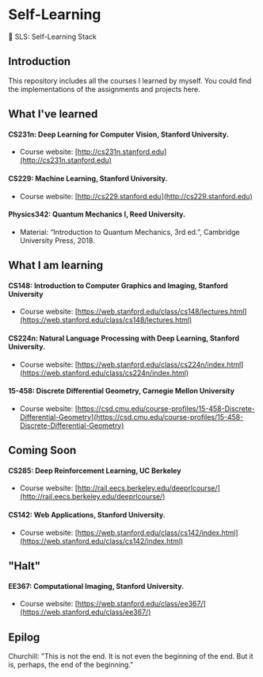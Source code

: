 # Self-Learning
🤔 SLS: Self-Learning Stack

## Introduction

This repository includes all the courses I learned by myself. You could find the implementations of the assignments and projects here.

## What I've learned

#### CS231n: Deep Learning for Computer Vision, Stanford University.

- Course website: [http://cs231n.stanford.edu](http://cs231n.stanford.edu)

#### CS229: Machine Learning, Stanford University.

- Course website: [http://cs229.stanford.edu](http://cs229.stanford.edu)

#### Physics342: Quantum Mechanics I, Reed University.

- Material: “Introduction to Quantum Mechanics, 3rd ed.”, Cambridge University Press, 2018.

## What I am learning

#### CS148: Introduction to Computer Graphics and Imaging, Stanford University

- Course website: [https://web.stanford.edu/class/cs148/lectures.html](https://web.stanford.edu/class/cs148/lectures.html)

#### CS224n: Natural Language Processing with Deep Learning, Stanford University.

- Course website: [https://web.stanford.edu/class/cs224n/index.html](https://web.stanford.edu/class/cs224n/index.html)

#### 15-458: Discrete Differential Geometry, Carnegie Mellon University

- Course website: [https://csd.cmu.edu/course-profiles/15-458-Discrete-Differential-Geometry](https://csd.cmu.edu/course-profiles/15-458-Discrete-Differential-Geometry)

## Coming Soon

#### CS285: Deep Reinforcement Learning, UC Berkeley

- Course website: [http://rail.eecs.berkeley.edu/deeprlcourse/](http://rail.eecs.berkeley.edu/deeprlcourse/)

#### CS142: Web Applications, Stanford University.

- Course website: [https://web.stanford.edu/class/cs142/index.html](https://web.stanford.edu/class/cs142/index.html)

## "Halt"

#### EE367: Computational Imaging, Stanford University.

- Course website: [https://web.stanford.edu/class/ee367/](https://web.stanford.edu/class/ee367/)

## Epilog

Churchill: "This is not the end. It is not even the beginning of the end. But it is, perhaps, the end of the beginning."
